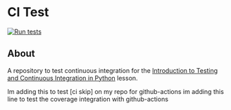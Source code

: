# CI Test

[![Run tests](https://github.com/YufanKambang/grid/actions/workflows/pytest.yaml/badge.svg)](https://github.com/YufanKambang/grid/actions/workflows/pytest.yaml)


## About
A repository to test continuous integration for the [Introduction to Testing and Continuous Integration in Python](https://edbennett.github.io/python-testing-ci) lesson.

Im adding this to test [ci skip] on my repo for github-actions
im adding this line to test the coverage integration with github-actions